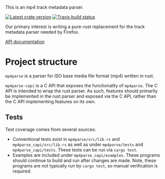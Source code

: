 This is an mp4 track metadata parser.

[![Latest crate version](https://img.shields.io/crates/v/mp4parse.svg)](https://crates.io/crates/mp4parse)
[![Travis build status](https://travis-ci.org/mozilla/mp4parse-rust.svg)](https://travis-ci.org/mozilla/mp4parse-rust)

Our primary interest is writing a pure-rust replacement for the
track metadata parser needed by Firefox.

[API documentation](https://docs.rs/mp4parse/)

# Project structure

`mp4parse` is a parser for ISO base media file format (mp4) written in rust.

`mp4parse-capi` is a C API that exposes the functionality of `mp4parse`. The C
API is intended to wrap the rust parser. As such, features should primarily
be implemented in the rust parser and exposed via the C API, rather than the C
API implementing features on its own.

## Tests

Test coverage comes from several sources:
- Conventional tests exist in `mp4parse/src/lib.rs` and
`mp4parse_capi/src/lib.rs` as well as under `mp4parse/tests` and
`mp4parse_capi/tests`. These tests can be run via `cargo test`.
- Examples are included under `mp4parse_capi/examples`. These programs should
continue to build and run after changes are made. Note, these programs are not
typically run by `cargo test`, so manual verification is required.
